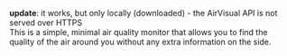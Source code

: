 <strong>update</strong>: it works, but only locally (downloaded) - the AirVisual API is not served over HTTPS
<br>
This is a simple, minimal air quality monitor that allows you to find the quality of the air around you without any extra information on the side.
